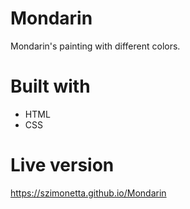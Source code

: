 # Mondarin
Mondarin's painting with different colors.

# Built with
- HTML
- CSS

# Live version
https://szimonetta.github.io/Mondarin
